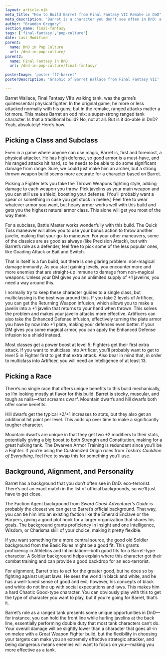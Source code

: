```yaml
---
layout: article.njk
meta_title: "How to Build Barret from Final Fantasy VII Remake in DnD"
meta_description: "Barret is a character you don't see often in DnD: a ranged tank. Can that work in DnD? Surprisingly, yes! Here's how."
author: "Brandon Gregory"
section_name: final-fantasy
tags: ['final-fantasy','pop-culture']
date: Last Modified
parent:
  name: DnD in Pop Culture
  url: /dnd-in-pop-culture/
parent2:
  name: Final Fantasy in DnD
  url: /dnd-in-pop-culture/final-fantasy/

posterImage: 'poster-ff7-barret'
posterDescription: 'Graphic of Barret Wallace from Final Fantasy VII'

---
```


Barret Wallace, Final Fantasy VII’s walking tank, was the game’s quintessential physical fighter. In the original game, he more or less attacked normally with his guns; but in the remake, ranged attacks matter a lot more. This makes Barret an odd mix: a super-strong ranged tank character. Is that a traditional build? No, not at all. But is it do-able in DnD? Yeah, absolutely! Here’s how.


## Picking a Class and Subclass

Even in a game where anyone can use magic, Barret is, first and foremost, a physical attacker. He has high defense, so good armor is a must-have, and his ranged attacks hit hard, so he needs to be able to do some significant damage from range. Sure, we could just make him an archer, but a strong thrown weapon build seems more accurate for a character based on Barret.

Picking a Fighter lets you take the Thrown Weapons fighting style, adding damage to each weapon you throw. Pick javelins as your main weapon and you can still use a shield, boosting your defense. (You’ll probably want a spear or something in case you get stuck in melee.) Feel free to wear whatever armor you want, but heavy armor works well with this build and gets you the highest natural armor class. This alone will get you most of the way there.

For a subclass, Battle Master works wonderfully with this build. The Quick Toss maneuver will allow you to use your bonus action to throw another javelin, making that your go-to maneuver. For your other maneuvers, some of the classics are as good as always (like Precision Attack), but with Barret’s role as a defender, feel free to pick some of the less popular ones, like Goading Attack or Bait and Switch.

That in itself is a fun build, but there is one glaring problem: non-magical damage immunity. As you start gaining levels, you encounter more and more enemies that are straight-up immune to damage from non-magical weapons. Unless your DM gives you an unlimited supply of +1 javelins, you need a way around this.

I normally try to keep these character guides to a single class, but multiclassing is the best way around this. If you take 2 levels of Artificer, you can get the Returning Weapon infusion, which allows you to make a javelin into a +1 javelin that returns to your hand when thrown. This solves the problem and makes your javelin attacks more effective. Artificers can also take the Enhanced Defense infusion, effectively turning the plate armor you have by now into +1 plate, making your defenses even better. If your DM gives you some magical armor, you can apply the Enhanced Defense infusion to a shield instead.

Most classes get a power boost at level 5; Fighters get their first extra attack. If you want to multiclass into Artificer, you’ll probably want to get to level 5 in Fighter first to get that extra attack. Also bear in mind that, in order to multiclass into Artificer, you will need an Intelligence of at least 13.


## Picking a Race

There’s no single race that offers unique benefits to this build mechanically, so I’m looking mostly at flavor for this build. Barret is stocky, muscular, and tough as nails—that screams dwarf. Mountain dwarfs and hill dwarfs both offer some benefits.

Hill dwarfs get the typical +2/+1 increases to stats, but they also get an additional hit point per level. This adds up over time to make a significantly tougher character.

Mountain dwarfs are unique in that they get two +2 modifiers to their stats, potentially giving a big boost to both Strength and Constitution, making for a great hulking tank. The Dwarven Armor Training is redundant since you’ll be a Fighter. If you’re using the Customized Origin rules from _Tasha’s Cauldron of Everything_, feel free to swap this for something you’ll use.


## Background, Alignment, and Personality

Barret has a background that you don’t often see in DnD: eco-terrorist. There’s not an exact match in the list of official backgrounds, so we’ll just have to get close.

The Faction Agent background from _Sword Coast Adventurer’s Guide_ is probably the closest we can get to Barret’s official background. That way, you can tie him into an existing faction like the Emerald Enclave or the Harpers, giving a good plot hook for a larger organization that shares his goals. The background grants proficiency in Insight and one Intelligence, Wisdom, or Charisma skill of your choice, making it pretty flexible.

If you want something for a more central source, the good old Soldier background from the Basic Rules might be a good fit. This grants proficiency in Athletics and Intimidation—both good fits for a Barret-type character. A Soldier background helps explain where this character got their combat training and can provide a good backdrop for an eco-terrorist.

For alignment, Barret tries to act for the greater good, but he does so by fighting against unjust laws. He sees the world in black and white, and he has a well-tuned sense of good and evil; however, his concepts of black and white do not line up with social expectations and laws. This makes him a hard Chaotic Good-type character. You can obviously play with this to get the type of character you want to play, but if you’re going for Barret, that’s it.

Barret’s role as a ranged tank presents some unique opportunities in DnD—for instance, you can hold the front line while hurling javelins at the back line, essentially performing double duty that most tank characters can’t do. Your overall damage will be slightly lower than a character that goes all-in on melee with a Great Weapon Fighter build, but the flexibility in choosing your targets can make you an extremely effective strategic attacker, and being dangerous means enemies will want to focus on you—making you more effective as a tank.
